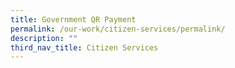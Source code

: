 ```yaml
---
title: Government QR Payment
permalink: /our-work/citizen-services/permalink/
description: ""
third_nav_title: Citizen Services
---
```

